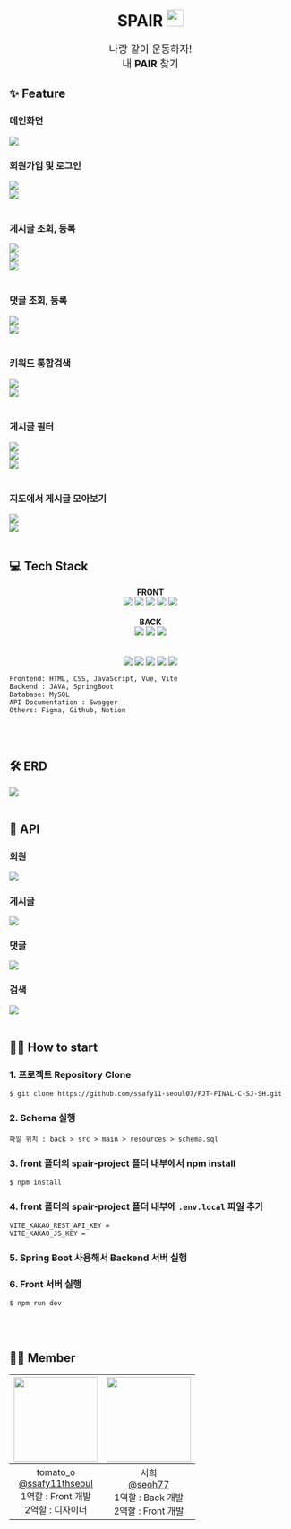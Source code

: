 <h1 align="center">
  SPAIR <img src="./docs/assets/iconImg/running.png" width="30px"/> 
</h1>

<div align="center" style="font-size:18px"> 
  나랑 같이 운동하자! <br />
  내 <b>PAIR</b> 찾기 
</div>

## ✨ Feature

### 메인화면
<img src="./docs/assets/view/main.png" />

<br />

### 회원가입 및 로그인
<img src="./docs/assets/view/join.png" />

<br />

<img src="./docs/assets/view/login.png" />

<br />
<br />

### 게시글 조회, 등록
<img src="./docs/assets/view/board.png" />

<br />

<img src="./docs//assets/view/createBoard.png" />

<br />

<img src="./docs//assets/view/detailBoard.png" />

<br />
<br />

### 댓글 조회, 등록

<img src="./docs/assets/view/comment.png" />

<br />

<img src="./docs/assets/view/comment2.png" />

<br />
<br />

### 키워드 통합검색

<img src="./docs/assets/view/searchKeyword.png" />

<br />

<img src="./docs/assets/view/searchKeyword2.png" />

<br />
<br />

### 게시글 필터

<img src="./docs/assets/view/filter1.png" />

<br />

<img src="./docs/assets/view/filter2.png" />

<br />

<img src="./docs/assets/view/filter3.png" />

<br />
<br />

### 지도에서 게시글 모아보기

<img src="./docs/assets/view/map1.png" />

<br />

<img src="./docs/assets/view/map2.png" />

<br />
<br />

## 💻 Tech Stack
<p align="center">
  <b>FRONT</b>
  <br />
  <img src="https://img.shields.io/badge/html5-E34F26?style=for-the-badge&logo=html5&logoColor=white">
  <img src="https://img.shields.io/badge/css3-1572B6?style=for-the-badge&logo=css3&logoColor=white">
  <img src="https://img.shields.io/badge/javascript-F7DF1E?style=for-the-badge&logo=javascript&logoColor=black">
  <img src="https://img.shields.io/badge/vue-4FC08D?style=for-the-badge&logo=Vue.js&logoColor=black">
  <img src="https://img.shields.io/badge/vite-646CFF?style=for-the-badge&logo=vite&logoColor=white">
  <br />
  <br />
  <b>BACK</b>
  <br />
  <img src="https://img.shields.io/badge/java-007396?style=for-the-badge&logo=java&logoColor=white">
  <img src="https://img.shields.io/badge/springboot-6DB33F?style=for-the-badge&logo=springboot&logoColor=white">
  <img src="https://img.shields.io/badge/MySQL-4479A1?style=for-the-badge&logo=MySQL&logoColor=white">
  <br />
  <br />
  <br />
  <img src="https://img.shields.io/badge/Swagger-85EA2D?style=for-the-badge&logo=Swagger&logoColor=white">
  <img src="https://img.shields.io/badge/figma-F24E1E?style=for-the-badge&logo=figma&logoColor=white">
  <img src="https://img.shields.io/badge/Git-F05032?style=for-the-badge&logo=git&logoColor=white">
  <img src="https://img.shields.io/badge/github-181717?style=for-the-badge&logo=github&logoColor=white">
  <img src="https://img.shields.io/badge/notion-000000?style=for-the-badge&logo=notion&logoColor=white">
</p>

```
Frontend: HTML, CSS, JavaScript, Vue, Vite
Backend : JAVA, SpringBoot
Database: MySQL
API Documentation : Swagger
Others: Figma, Github, Notion
```

<br />
<br />

## 🛠 ERD
<img src="./docs/assets/DB_ERD.png" />

<br />
<br />

## 🔧 API

### 회원
<img src="./docs/assets/API/user.png" />

### 게시글
<img src="./docs/assets/API/post.png" />

### 댓글
<img src="./docs/assets/API/comment.png" />

### 검색
<img src="./docs/assets/API/search.png" />

<br />
<br />

## 🤷‍♀️ How to start

### 1. 프로젝트 Repository Clone
```
$ git clone https://github.com/ssafy11-seoul07/PJT-FINAL-C-SJ-SH.git
```

### 2. Schema 실행
```
파일 위치 : back > src > main > resources > schema.sql
```

### 3. front 폴더의 spair-project 폴더 내부에서 npm install
```
$ npm install
```

### 4. front 폴더의 spair-project 폴더 내부에 `.env.local` 파일 추가
```
VITE_KAKAO_REST_API_KEY = 
VITE_KAKAO_JS_KEY = 
```

### 5. Spring Boot 사용해서 Backend 서버 실행

### 6. Front 서버 실행
```
$ npm run dev
```

<br />
<br />

## 👩‍💻 Member

<div align="center">

|<img src="https://avatars.githubusercontent.com/u/156098510?v=4" width="150" height="150"/>|<img src="https://avatars.githubusercontent.com/u/140609042?v=4" width="150" height="150"/>|
|:-:|:-:|
|tomato_o<br/>[@ssafy11thseoul](https://github.com/ssafy11thseoul)<br/>1역할 : Front 개발 <br/> 2역할 : 디자이너|서희<br/>[@seoh77](https://github.com/seoh77)<br/>1역할 : Back 개발 <br/> 2역할 : Front 개발|

</div>

<br />
<br />
